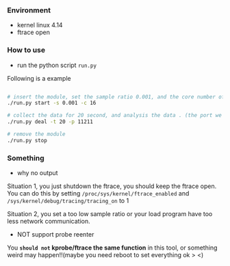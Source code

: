 ### Environment

- kernel linux 4.14
- ftrace open 

### How to use

- run the python script `run.py` 

Following is a example

```bash

# insert the module, set the sample ratio 0.001, and the core number of the server is 16
./run.py start -s 0.001 -c 16		

# collect the data for 20 second, and analysis the data . (the port we interest is 11211) 
./run.py deal -t 20 -p 11211			

# remove the module
./run.py stop							
```

### Something

- why no output

Situation 1, you just shutdown the ftrace, you should keep the ftrace open. You can do this by 
setting `/proc/sys/kernel/ftrace_enabled` and `/sys/kernel/debug/tracing/tracing_on` to 1

Situation 2, you set a too low sample ratio or your load program have too less network communication. 

- NOT support probe reenter

You __`should not` kprobe/ftrace the same function__ in this tool, or something weird may happen!!(maybe you 
need reboot to set everything ok  > <)
